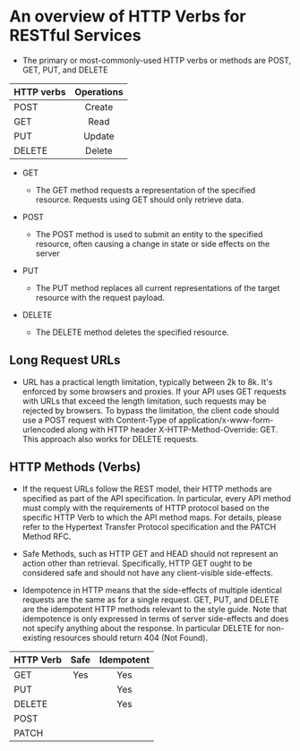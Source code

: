 # An overview of HTTP Verbs for RESTful Services 

- The primary or most-commonly-used HTTP verbs or methods are POST, GET, PUT, and DELETE

| HTTP verbs | Operations |
|:--------------|:----------------:|
| POST | Create |
| GET | Read |
| PUT | Update |
| DELETE | Delete |


- GET
  * The GET method requests a representation of the specified resource. Requests using GET should only retrieve data.

- POST
  * The POST method is used to submit an entity to the specified resource, often causing a change in state or side effects on the server

- PUT
  * The PUT method replaces all current representations of the target resource with the request payload.

- DELETE
  * The DELETE method deletes the specified resource.






## Long Request URLs

- URL has a practical length limitation, typically between 2k to 8k. It's enforced by some browsers and proxies. If your API uses GET requests with URLs that exceed the length limitation, such requests may be rejected by browsers. To bypass the limitation, the client code should use a POST request with Content-Type of application/x-www-form-urlencoded along with HTTP header X-HTTP-Method-Override: GET. This approach also works for DELETE requests.

## HTTP Methods (Verbs)

- If the request URLs follow the REST model, their HTTP methods are specified as part of the API specification. In particular, every API method must comply with the requirements of HTTP protocol based on the specific HTTP Verb to which the API method maps. For details, please refer to the Hypertext Transfer Protocol specification and the PATCH Method RFC.

- Safe Methods, such as HTTP GET and HEAD should not represent an action other than retrieval. Specifically, HTTP GET ought to be considered safe and should not have any client-visible side-effects.

- Idempotence in HTTP means that the side-effects of multiple identical requests are the same as for a single request. GET, PUT, and DELETE are the idempotent HTTP methods relevant to the style guide. Note that idempotence is only expressed in terms of server side-effects and does not specify anything about the response. In particular DELETE for non-existing resources should return 404 (Not Found).


| HTTP Verb	| Safe | Idempotent |	
|:--------------|:----------------:|:------:|
| GET | Yes | Yes |
| PUT | | Yes |
| DELETE | |	Yes |
| POST | | |
| PATCH	| | |


